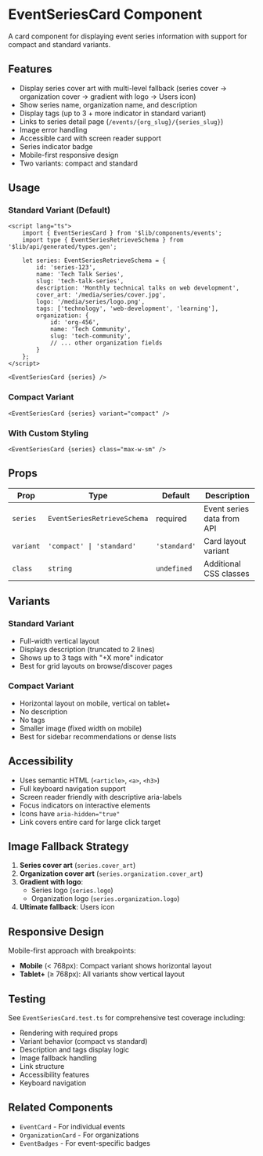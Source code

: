 # EventSeriesCard Component

A card component for displaying event series information with support for compact and standard variants.

## Features

- Display series cover art with multi-level fallback (series cover → organization cover → gradient with logo → Users icon)
- Show series name, organization name, and description
- Display tags (up to 3 + more indicator in standard variant)
- Links to series detail page (`/events/{org_slug}/{series_slug}`)
- Image error handling
- Accessible card with screen reader support
- Series indicator badge
- Mobile-first responsive design
- Two variants: compact and standard

## Usage

### Standard Variant (Default)

```svelte
<script lang="ts">
	import { EventSeriesCard } from '$lib/components/events';
	import type { EventSeriesRetrieveSchema } from '$lib/api/generated/types.gen';

	let series: EventSeriesRetrieveSchema = {
		id: 'series-123',
		name: 'Tech Talk Series',
		slug: 'tech-talk-series',
		description: 'Monthly technical talks on web development',
		cover_art: '/media/series/cover.jpg',
		logo: '/media/series/logo.png',
		tags: ['technology', 'web-development', 'learning'],
		organization: {
			id: 'org-456',
			name: 'Tech Community',
			slug: 'tech-community',
			// ... other organization fields
		}
	};
</script>

<EventSeriesCard {series} />
```

### Compact Variant

```svelte
<EventSeriesCard {series} variant="compact" />
```

### With Custom Styling

```svelte
<EventSeriesCard {series} class="max-w-sm" />
```

## Props

| Prop      | Type                         | Default      | Description                          |
| --------- | ---------------------------- | ------------ | ------------------------------------ |
| `series`  | `EventSeriesRetrieveSchema`  | required     | Event series data from API           |
| `variant` | `'compact' \| 'standard'`    | `'standard'` | Card layout variant                  |
| `class`   | `string`                     | `undefined`  | Additional CSS classes               |

## Variants

### Standard Variant

- Full-width vertical layout
- Displays description (truncated to 2 lines)
- Shows up to 3 tags with "+X more" indicator
- Best for grid layouts on browse/discover pages

### Compact Variant

- Horizontal layout on mobile, vertical on tablet+
- No description
- No tags
- Smaller image (fixed width on mobile)
- Best for sidebar recommendations or dense lists

## Accessibility

- Uses semantic HTML (`<article>`, `<a>`, `<h3>`)
- Full keyboard navigation support
- Screen reader friendly with descriptive aria-labels
- Focus indicators on interactive elements
- Icons have `aria-hidden="true"`
- Link covers entire card for large click target

## Image Fallback Strategy

1. **Series cover art** (`series.cover_art`)
2. **Organization cover art** (`series.organization.cover_art`)
3. **Gradient with logo**:
   - Series logo (`series.logo`)
   - Organization logo (`series.organization.logo`)
4. **Ultimate fallback**: Users icon

## Responsive Design

Mobile-first approach with breakpoints:

- **Mobile** (< 768px): Compact variant shows horizontal layout
- **Tablet+** (≥ 768px): All variants show vertical layout

## Testing

See `EventSeriesCard.test.ts` for comprehensive test coverage including:

- Rendering with required props
- Variant behavior (compact vs standard)
- Description and tags display logic
- Image fallback handling
- Link structure
- Accessibility features
- Keyboard navigation

## Related Components

- `EventCard` - For individual events
- `OrganizationCard` - For organizations
- `EventBadges` - For event-specific badges
